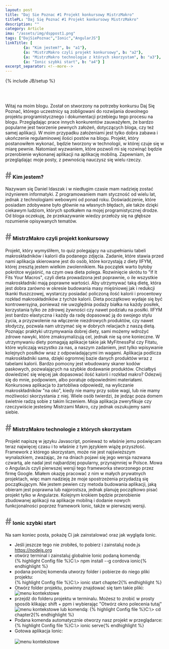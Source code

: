 ```yaml
---
layout: post
title: "Daj Sie Poznac #1 Projekt konkursowy MistrzMakro"
titlePL: "Daj Się Poznać #1 Projekt konkursowy MistrzMakro"
description: ""
category: Article
ima: "/assets/img/dsppost1.png"
tags: ["DajSiePoznac","Ionic","AngularJS"]
linkTitle: [ 
		{a: "Kim jestem?", b: "a1"},
		{a: "MistrzMakro czyli projekt konkursowy", b: "a2"},
		{a: "MistrzMakro technologie z których skorzystam", b: "a3"},
		{a: "Ionic szybki start", b: "a4"} ]
excerpt_separator: <!--more-->
---
```

{% include JB/setup %}
<center>	
	<img src="{{ site.baseurl }}/assets/img/DSP.png" alt="" style="display: inline-block; padding-right: 20px;">
	<img src="{{ site.baseurl }}/assets/img/ionic.jpg" alt="" style="display: inline-block;">
	<img src="{{ site.baseurl }}/assets/img/angular.png" alt="" style="display: inline-block; padding-left: 20px;">
</center><br>
<p>Witaj na moim blogu. Został on stworzony na potrzeby konkursu Daj Się Poznać, którego uczestnicy są zobligowani do rozwijania dowolnego projektu programistycznego i dokumentacji przebiegu tego procesu na blogu. Przeglądając prace innych konkurentów zauważyłem, że bardzo popularne jest tworzenie pewnych założeń, dotyczących bloga, czy też samej aplikacji. W moim przypadku założeniami jest tylko dobra zabawa i ukończenie regulaminowej ilości postów na blogu. Projekt, który postanowiłem wykonać, będzie tworzony w technologii, w której czuje się w miarę pewnie. Natomiast wyzwaniem, które pozwoli mi się rozwinąć będzie przerobienie wykonanej aplikacji na aplikację mobilną. Zapewniam, że przeglądając moje posty, z pewnością nauczysz się wielu rzeczy.</p> <!--more-->
<h3 id="a1"><span style="color:gray; font-size: 30px;">#</span> Kim jestem?</h3>
<p>Nazywam się Daniel Idaszak i w niedługim czasie mam nadzieję zostać inżynierem informatyki. Z programowaniem mam styczność od wielu lat, jednak z technologiami webowymi od ponad roku. Doświadczenie, które posiadam zdobywane było głównie na własnych błędach, ale także dzięki ciekawym ludziom, których spotkałem na mojej programistycznej drodze. Od bloga oczekuję, że przekazywanie wiedzy przełoży się na głębsze rozumienie opisywanych tematów.</p>
<h3 id="a2"><span style="color:gray; font-size: 30px;">#</span> MistrzMakro czyli projekt konkursowy</h3>
<p>Projekt, który wymyśliłem, to quiz polegający na uzupełnianiu tabeli makroskładników i kalorii dla podanego zdjęcia. Zadanie, które stawia przed nami aplikacja skierowane jest do osób, które korzystają z diety IIFYM, której zresztą jestem wielkim zwolennikiem. Na początek warto byłoby pokrótce wyjaśnić, na czym owa dieta polega. Rozwinięcie skrótu to "If It Fits Your Macros", czyli dieta prowadzona jest poprawnie, o ile wszystkie makroskładniki mają poprawne wartości. Aby utrzymywać taką dietę, która jest dobra zarówno w okresie budowania masy mięśniowej jak i redukcji tkanki tłuszczowej, wystarczy posiadać policzoną ilość kalorii i procentowy rozkład makroskładników z tychże kalorii. Dieta początkowo wydaje się być kontrowersyjna, ponieważ nie uwzględnia podaży białka na każdy posiłek, korzystania tylko ze zdrowej żywności czy nawet podziału na posiłki. IIFYM jest bardzo elastyczna i każdy da radę dopasować ją do swojego stylu życia, a przyzwolenie na włączenie niezdrowych produktów, czy nawet słodyczy, pozwala nam utrzymać się w dobrych relacjach z naszą dietą. Poznając praktyki utrzymywania dobrej diety, sami możemy wdrożyć zdrowe nawyki, które zmaksymalizują cel, jednak nie są one konieczne. W utrzymywaniu diety pomagają aplikacje takie jak MyFitnessPal czy Fitatu, które wyliczają wszystko za nas, a naszym zadaniem, jest tylko wpisywanie kolejnych posiłków wraz z odpowiadającymi im wagami. Aplikacja podlicza makroskładniki sama, dzięki ogromnej bazie danych produktów wraz z tabelami kalorii. Bardzo pomocny jest wbudowany skaner kodów paskowych, pozwalających na szybkie dodawanie produktów. Chciałbyś dowiedzieć się więcej jak dopasować ilość kalorii i rozkład makro? Odezwij się do mnie, podpowiem, albo poratuje odpowiednimi materiałami. Konkursowa aplikacja to żartobliwa odpowiedź, na wyliczanie makroskładników "na oko", kiedy nie mamy przy sobie wagi, lub nie mamy możliwości skorzystania z niej. Wiele osób twierdzi, że jedząc poza domem świetnie radzą sobie z takim liczeniem. Moja aplikacja zweryfikuje czy rzeczywiście jesteśmy Mistrzami Makro, czy jednak oszukujemy sami siebie.</p>
<h3 id="a3"><span style="color:gray; font-size: 30px;">#</span> MistrzMakro technologie z których skorzystam</h3>
<p>Projekt napiszę w języku Javascript, ponieważ to właśnie jemu poświęcam teraz najwięcej czasu i to właśnie z tym językiem wiążę przyszłość. Framework z którego skorzystam, może nie jest najświeższym wynalazkiem, zważając, że na dniach pojawi się jego wersja nazwana czwartą, ale nadal jest najbardziej popularny, przynajmniej w Polsce. Mowa o AngularJs czyli pierwszej wersji tego frameworka stworzonego przez firmę Google. Miałem okazję pracować z nim w małych prywatnych projektach, więc mam nadzieję że moje spostrzeżenia przydadzą się początkującym. Nie jestem pewien czy metoda budowania aplikacji, jaką obieram jest poprawna lub najprostsza, jednak planuję początkowo pisać projekt tylko w Angularze. Kolejnym krokiem będzie przerobienie zbudowanej aplikacji na aplikacje mobilną i dodanie nowych funkcjonalności poprzez framework Ionic, także w pierwszej wersji.</p>
<h3 id="a4"><span style="color:gray; font-size: 30px;">#</span> Ionic szybki start</h3>
<p>Na sam koniec posta, pokażę Ci jak zainstalować oraz jak wygląda Ionic.</p>
<ul style="padding-left: 30px;">
	<li>Jeśli jeszcze tego nie zrobiłeś, to pobierz i zainstaluj node.js <a href="https://nodejs.org">https://nodejs.org</a></li>
	<li>otwórz terminal i zainstaluj globalnie Ionic podaną komendą: </li>
	{% highlight Config file %}C:\> npm install --g cordova ionic{% endhighlight %}
	<li>podana poniżej komenda utworzy folder i pobierze do niego pliki projektu: </li>
	{% highlight Config file %}C:\> ionic start chapter2{% endhighlight %}
	<li>Otwórz folder projektu, powinny znajdować się tam takie pliki:</li>
	<img src="{{ site.baseurl }}/assets/img/DSP1_2.png" alt="menu kontekstowe"><br>
	<li>przejdź do folderu projektu w terminalu. Możesz to zrobić w prosty sposób klikając shift + ppm i wybierając "Otwórz okno polecenia tutaj"</li>
	<img src="{{ site.baseurl }}/assets/img/DSP1_1.png" alt="menu kontekstowe">
	lub komendą:
	{% highlight Config file %}C:\> cd chapter2{% endhighlight %}
	<li>Podana komenda automatycznie otworzy nasz projekt w przeglądarce:</li>
	{% highlight Config file %}C:\> ionic serve{% endhighlight %}
	<li>Gotowa aplikacja Ionic:</li><br>
	<img src="{{ site.baseurl }}/assets/img/DSP1_3.png" alt="menu kontekstowe">
</ul>
